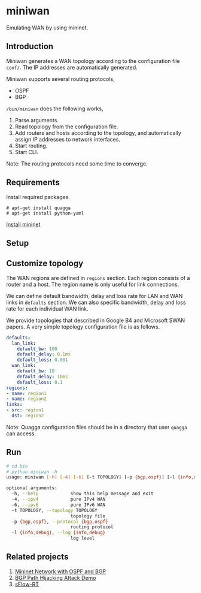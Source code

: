 # miniwan

Emulating WAN by using mininet.

## Introduction

Miniwan generates a WAN topology according to the configuration file `conf/`.
The IP addresses are automatically generated.

Miniwan supports several routing protocols,
* OSPF
* BGP

`/bin/miniwan` does the following works,
1. Parse arguments.
2. Read topology from the configuration file.
3. Add routers and hosts according to the topology, and automatically assign IP addresses to network interfaces.
4. Start routing.
5. Start CLI.

Note: The routing protocols need some time to converge.

## Requirements
Install required packages.
```shell
# apt-get install quagga
# apt-get install python-yaml
```
[Install mininet](http://mininet.org/download/)

## Setup

## Customize topology

The WAN regions are defined in `regions` section. 
Each region consists of a router and a host.
The region name is only useful for link connections.
 
We can define default bandwidth, delay and loss rate for LAN and WAN links in `defaults` section. 
We can also specific bandwidth, delay and loss rate for each individual WAN link.

We provide topologies that described in Google B4 and Microsoft SWAN papers. 
A very simple topology configuration file is as follows.
```yaml
defaults:
  lan_link:
    default_bw: 100
    default_delay: 0.1ms
    default_loss: 0.001
  wan_link:
    default_bw: 10
    default_delay: 10ms
    default_loss: 0.1
regions:
- name: region1
- name: region2
links:
- src: region1
  dst: region2
```
Note: Quagga configuration files should be in a directory that user `quagga` can access.

## Run

```bash
# cd bin
# python miniwan -h
usage: miniwan [-h] [-4] [-6] [-t TOPOLOGY] [-p {bgp,ospf}] [-l {info,debug}]

optional arguments:
  -h, --help            show this help message and exit
  -4, --ipv4            pure IPv4 WAN
  -6, --ipv6            pure IPv6 WAN
  -t TOPOLOGY, --topology TOPOLOGY
                        topology file
  -p {bgp,ospf}, --protocol {bgp,ospf}
                        routing protocol
  -l {info,debug}, --log {info,debug}
                        log level
```

## Related projects

1. [Mininet Network with OSPF and BGP](https://github.com/edwinsc/mininet_ospf_bgp)
1. [BGP Path Hijacking Attack Demo](https://bitbucket.org/jvimal/bgp)
1. [sFlow-RT](https://sflow-rt.com/)